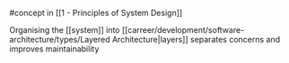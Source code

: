 #concept in [[1 - Principles of System Design]]

Organising the [[system]] into [[carreer/development/software-architecture/types/Layered Architecture|layers]] separates concerns and improves maintainability
